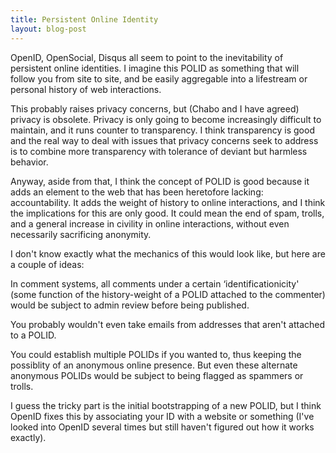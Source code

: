 ```yaml
---
title: Persistent Online Identity
layout: blog-post
---
```


OpenID, OpenSocial, Disqus all seem to point to the inevitability of
persistent online identities. I imagine this POLID as something that
will follow you from site to site, and be easily aggregable into a
lifestream or personal history of web interactions.

This probably raises privacy concerns, but (Chabo and I have agreed)
privacy is obsolete. Privacy is only going to become increasingly
difficult to maintain, and it runs counter to transparency. I think
transparency is good and the real way to deal with issues that privacy
concerns seek to address is to combine more transparency with tolerance
of deviant but harmless behavior.

Anyway, aside from that, I think the concept of POLID is good because it
adds an element to the web that has been heretofore lacking:
accountability. It adds the weight of history to online interactions,
and I think the implications for this are only good. It could mean the
end of spam, trolls, and a general increase in civility in online
interactions, without even necessarily sacrificing anonymity.

I don't know exactly what the mechanics of this would look like, but
here are a couple of ideas:

In comment systems, all comments under a certain ‘identificationicity'
(some function of the history-weight of a POLID attached to the
commenter) would be subject to admin review before being published.

You probably wouldn't even take emails from addresses that aren't
attached to a POLID.

You could establish multiple POLIDs if you wanted to, thus keeping the
possiblity of an anonymous online presence. But even these alternate
anonymous POLIDs would be subject to being flagged as spammers or
trolls.

I guess the tricky part is the initial bootstrapping of a new POLID, but
I think OpenID fixes this by associating your ID with a website or
something (I've looked into OpenID several times but still haven't
figured out how it works exactly).
